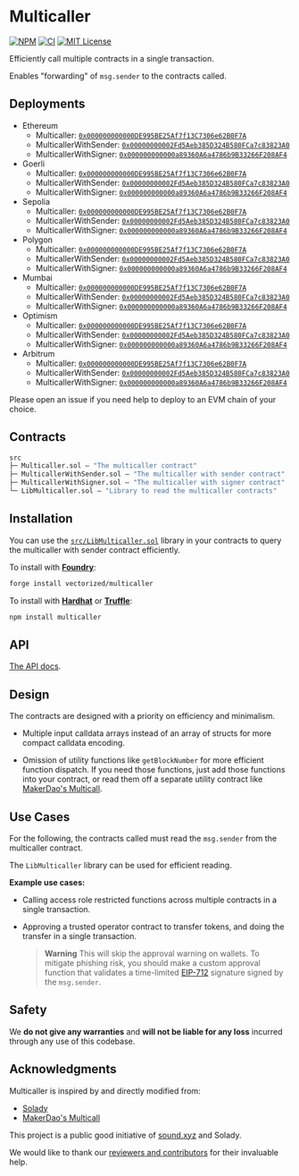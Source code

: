 # Multicaller

[![NPM][npm-shield]][npm-url]
[![CI][ci-shield]][ci-url]
[![MIT License][license-shield]][license-url]

Efficiently call multiple contracts in a single transaction.

Enables "forwarding" of `msg.sender` to the contracts called.

## Deployments

- Ethereum 
  - Multicaller: [`0x000000000000DE995BE25Af7f13C7306e62B0F7A`](https://etherscan.io/address/0x000000000000DE995BE25Af7f13C7306e62B0F7A)
  - MulticallerWithSender: [`0x00000000002Fd5Aeb385D324B580FCa7c83823A0`](https://etherscan.io/address/0x00000000002Fd5Aeb385D324B580FCa7c83823A0)
  - MulticallerWithSigner: [`0x000000000000a89360A6a4786b9B33266F208AF4`](https://etherscan.io/address/0x000000000000a89360A6a4786b9B33266F208AF4)
- Goerli 
  - Multicaller: [`0x000000000000DE995BE25Af7f13C7306e62B0F7A`](https://goerli.etherscan.io/address/0x000000000000DE995BE25Af7f13C7306e62B0F7A)
  - MulticallerWithSender: [`0x00000000002Fd5Aeb385D324B580FCa7c83823A0`](https://goerli.etherscan.io/address/0x00000000002Fd5Aeb385D324B580FCa7c83823A0)
  - MulticallerWithSigner: [`0x000000000000a89360A6a4786b9B33266F208AF4`](https://goerli.etherscan.io/address/0x000000000000a89360A6a4786b9B33266F208AF4)
- Sepolia 
  - Multicaller: [`0x000000000000DE995BE25Af7f13C7306e62B0F7A`](https://sepolia.etherscan.io/address/0x000000000000DE995BE25Af7f13C7306e62B0F7A)
  - MulticallerWithSender: [`0x00000000002Fd5Aeb385D324B580FCa7c83823A0`](https://sepolia.etherscan.io/address/0x00000000002Fd5Aeb385D324B580FCa7c83823A0)
  - MulticallerWithSigner: [`0x000000000000a89360A6a4786b9B33266F208AF4`](https://sepolia.etherscan.io/address/0x000000000000a89360A6a4786b9B33266F208AF4)
- Polygon 
  - Multicaller: [`0x000000000000DE995BE25Af7f13C7306e62B0F7A`](https://polygonscan.com/address/0x000000000000DE995BE25Af7f13C7306e62B0F7A)
  - MulticallerWithSender: [`0x00000000002Fd5Aeb385D324B580FCa7c83823A0`](https://polygonscan.com/address/0x00000000002Fd5Aeb385D324B580FCa7c83823A0)
  - MulticallerWithSigner: [`0x000000000000a89360A6a4786b9B33266F208AF4`](https://polygonscan.com/address/0x000000000000a89360A6a4786b9B33266F208AF4)
- Mumbai 
  - Multicaller: [`0x000000000000DE995BE25Af7f13C7306e62B0F7A`](https://mumbai.polygonscan.com/address/0x000000000000DE995BE25Af7f13C7306e62B0F7A)
  - MulticallerWithSender: [`0x00000000002Fd5Aeb385D324B580FCa7c83823A0`](https://mumbai.polygonscan.com/address/0x00000000002Fd5Aeb385D324B580FCa7c83823A0)
  - MulticallerWithSigner: [`0x000000000000a89360A6a4786b9B33266F208AF4`](https://mumbai.polygonscan.com/address/0x000000000000a89360A6a4786b9B33266F208AF4)
- Optimism 
  - Multicaller: [`0x000000000000DE995BE25Af7f13C7306e62B0F7A`](https://optimistic.etherscan.io/address/0x000000000000DE995BE25Af7f13C7306e62B0F7A)
  - MulticallerWithSender: [`0x00000000002Fd5Aeb385D324B580FCa7c83823A0`](https://optimistic.etherscan.io/address/0x00000000002Fd5Aeb385D324B580FCa7c83823A0)
  - MulticallerWithSigner: [`0x000000000000a89360A6a4786b9B33266F208AF4`](https://optimistic.etherscan.io/address/0x000000000000a89360A6a4786b9B33266F208AF4)
- Arbitrum 
  - Multicaller: [`0x000000000000DE995BE25Af7f13C7306e62B0F7A`](https://arbiscan.io/address/0x000000000000DE995BE25Af7f13C7306e62B0F7A)
  - MulticallerWithSender: [`0x00000000002Fd5Aeb385D324B580FCa7c83823A0`](https://arbiscan.io/address/0x00000000002Fd5Aeb385D324B580FCa7c83823A0)
  - MulticallerWithSigner: [`0x000000000000a89360A6a4786b9B33266F208AF4`](https://arbiscan.io/address/0x000000000000a89360A6a4786b9B33266F208AF4)

Please open an issue if you need help to deploy to an EVM chain of your choice.

## Contracts

```ml
src
├─ Multicaller.sol — "The multicaller contract"
├─ MulticallerWithSender.sol — "The multicaller with sender contract"
├─ MulticallerWithSigner.sol — "The multicaller with signer contract"
└─ LibMulticaller.sol — "Library to read the multicaller contracts"
``` 

## Installation

You can use the [`src/LibMulticaller.sol`](./src/LibMulticaller.sol) library in your contracts to query the multicaller with sender contract efficiently.

To install with [**Foundry**](https://github.com/gakonst/foundry):

```sh
forge install vectorized/multicaller
```

To install with [**Hardhat**](https://github.com/nomiclabs/hardhat) or [**Truffle**](https://github.com/trufflesuite/truffle):

```sh
npm install multicaller
```

## API

[The API docs](API.md).


## Design

The contracts are designed with a priority on efficiency and minimalism. 

- Multiple input calldata arrays instead of an array of structs for more compact calldata encoding.

- Omission of utility functions like `getBlockNumber` for more efficient function dispatch. If you need those functions, just add those functions into your contract, or read them off a separate utility contract like [MakerDao's Multicall](https://github.com/makerdao/multicall).

## Use Cases

For the following, the contracts called must read the `msg.sender` from the multicaller contract. 

The `LibMulticaller` library can be used for efficient reading.

**Example use cases:**

- Calling access role restricted functions across multiple contracts in a single transaction. 

- Approving a trusted operator contract to transfer tokens, and doing the transfer in a single transaction. 

  > **Warning** This will skip the approval warning on wallets. To mitigate phishing risk, you should make a custom approval function that validates a time-limited [EIP-712](https://eips.ethereum.org/EIPS/eip-712) signature signed by the `msg.sender`. 

## Safety

We **do not give any warranties** and **will not be liable for any loss** incurred through any use of this codebase.

## Acknowledgments

Multicaller is inspired by and directly modified from:

- [Solady](https://github.com/vectorized/solady)
- [MakerDao's Multicall](https://github.com/makerdao/multicall)

This project is a public good initiative of [sound.xyz](https://sound.xyz) and Solady.

We would like to thank our [reviewers and contributors](credits.txt) for their invaluable help.

[npm-shield]: https://img.shields.io/npm/v/multicaller.svg
[npm-url]: https://www.npmjs.com/package/multicaller

[ci-shield]: https://img.shields.io/github/actions/workflow/status/vectorized/multicaller/ci.yml?label=build&branch=main
[ci-url]: https://github.com/vectorized/multicaller/actions/workflows/ci.yml

[license-shield]: https://img.shields.io/badge/License-MIT-green.svg
[license-url]: https://github.com/vectorized/multicaller/blob/main/LICENSE.txt
 

